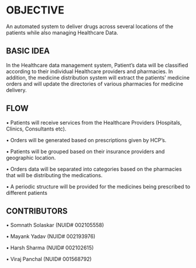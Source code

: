 # OBJECTIVE
An automated system to deliver drugs across several locations of the patients while also managing Healthcare Data.

## BASIC IDEA 
In the Healthcare data management system, Patient’s data will be classified according to their individual Healthcare providers and pharmacies. In addition, the medicine distribution system will extract the patients' medicine orders and will update the directories of various pharmacies for medicine delivery.

## FLOW
• Patients will receive services from the Healthcare Providers (Hospitals, Clinics, Consultants etc).

• Orders will be generated based on prescriptions given by HCP’s.

• Patients will be grouped based on their insurance providers and geographic location.

• Orders data will be separated into categories based on the pharmacies that will be distributing the
  medications.

• A periodic structure will be provided for the medicines being prescribed to different patients

## CONTRIBUTORS

•	Somnath Solaskar (NUID# 002105558)

•	Mayank Yadav (NUID# 002193976)

•	Harsh Sharma (NUID# 002102615)

•	Viraj Panchal (NUID# 001568792)


